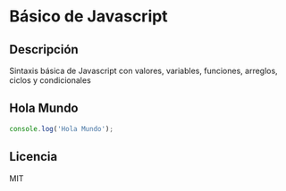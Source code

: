# Básico de Javascript

## Descripción
Sintaxis básica de Javascript con valores, variables, funciones, arreglos, ciclos y condicionales

## Hola Mundo

```javascript
console.log('Hola Mundo');
```

## Licencia
MIT